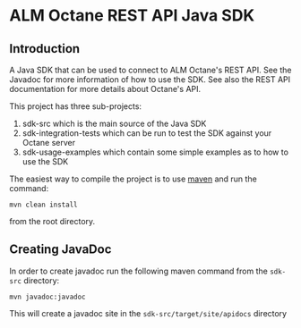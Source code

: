 # ALM Octane REST API Java SDK

## Introduction

A Java SDK that can be used to connect to ALM Octane's REST API.  See the Javadoc for more information of how to use the SDK.
See also the REST API documentation for more details about Octane's API.

This project has three sub-projects:

1. sdk-src which is the main source of the Java SDK
2. sdk-integration-tests which can be run to test the SDK against your Octane server
3. sdk-usage-examples which contain some simple examples as to how to use the SDK

The easiest way to compile the project is to use [maven](https://maven.apache.org/) and run the command:

```
mvn clean install
```

from the root directory.

## Creating JavaDoc

In order to create javadoc run the following maven command from the `sdk-src` directory:

```
mvn javadoc:javadoc
```

This will create a javadoc site in the `sdk-src/target/site/apidocs` directory
